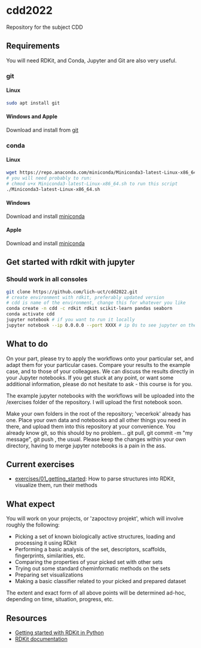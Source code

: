 # cdd2022
Repository for the subject CDD


## Requirements
You will need RDKit, and Conda, Jupyter and Git are also very useful. 

### git
#### Linux
```bash
sudo apt install git
```

#### Windows and Apple
Download and install from [git](https://git-scm.com/downloads)

### conda
#### Linux
```bash
wget https://repo.anaconda.com/miniconda/Miniconda3-latest-Linux-x86_64.sh
# you will need probably to run:
# chmod u+x Miniconda3-latest-Linux-x86_64.sh to run this script
./Miniconda3-latest-Linux-x86_64.sh
```

#### Windows
Download and install [miniconda](https://docs.conda.io/projects/conda/en/latest/user-guide/install/windows.html)

#### Apple
Download and install [miniconda](https://docs.conda.io/projects/conda/en/latest/user-guide/install/macos.html)


## Get started with rdkit with jupyter
### Should work in all consoles
```bash
git clone https://github.com/lich-uct/cdd2022.git
# create environment with rdkit, preferably updated version
# cdd is name of the environment, change this for whatever you like
conda create -n cdd -c rdkit rdkit scikit-learn pandas seaborn
conda activate cdd
jupyter notebook # if you want to run it locally
jupyter notebook --ip 0.0.0.0 --port XXXX # ip 0s to see jupyter on the Internet, port XXXX as maybe you don't want to run it on default 8888 port
```

## What to do
On your part, please try to apply the workflows onto your particular set, and adapt them for your particular cases. Compare your results to the example case, and to those of your colleagues. We can discuss the results directly in your Jupyter notebooks. If you get stuck at any point, or want some additional information, please do not hesitate to ask - this course is for you.

The example jupyter notebooks with the workflows will be uploaded into the /exercises folder of the repository. I will upload the first notebook soon.

Make your own folders in the root of the repository; 'vecerkok' already has one. Place your own data and notebooks and all other things you need in there, and upload them into this repository at your convenience. You already know git, so this should by no problem... git pull, git commit -m "my message", git push , the usual. Please keep the changes within your own directory, having to merge jupyter notebooks is a pain in the ass.

## Current exercises
 - [exercises/01_getting_started](exercises/01_getting_started.ipynb): How to parse structures into RDKit, visualize them, run their methods


## What expect
You will work on your projects, or 'zapoctovy projekt', which will involve roughly the following:
 - Picking a set of known biologically active structures, loading and processing it using RDkit
 - Performing a basic analysis of the set, descriptors, scaffolds, fingerprints, similarities, etc.
 - Comparing the properties of your picked set with other sets
 - Trying out some standard cheminformatic methods on the sets
 - Preparing set visualizations
 - Making a basic classifier related to your picked and prepared dataset

 The extent and exact form of all above points will be determined ad-hoc, depending on time, situation, progress, etc.

## Resources
 - [Getting started with RDKit in Python](http://www.rdkit.org/docs/GettingStartedInPython.html)
 - [RDKit documentation](https://www.rdkit.org/docs/)